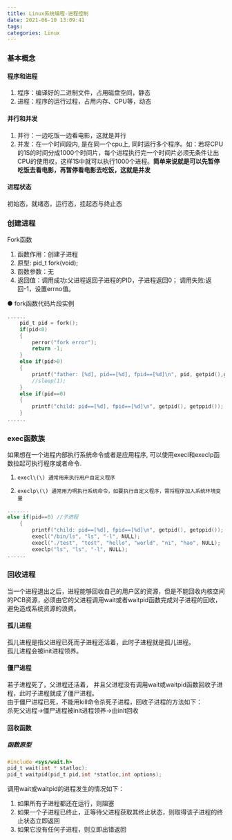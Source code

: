 ```yaml
---
title: Linux系统编程-进程控制
date: 2021-06-10 13:09:41
tags: 
categories: Linux
---
```


<!--more-->

### 基本概念

#### 程序和进程

1.  程序：编译好的二进制文件，占用磁盘空间，静态
2.  进程：程序的运行过程，占用内存、CPU等，动态

#### 并行和并发

1.  并行：一边吃饭一边看电影，这就是并行
2.  并发：在一个时间段内, 是在同一个cpu上, 同时运行多个程序。如：若将CPU的1S的时间分成1000个时间片，每个进程执行完一个时间片必须无条件让出CPU的使用权，这样1S中就可以执行1000个进程。**简单来说就是可以先暂停吃饭去看电影，再暂停看电影去吃饭，这就是并发**

#### 进程状态

初始态，就绪态，运行态，挂起态与终止态

### 创建进程

Fork函数

1.  函数作用：创建子进程
2.  原型: pid\_t fork\(void\);
3.  函数参数：无
4.  返回值：调用成功:父进程返回子进程的PID，子进程返回0； 调用失败:返回-1，设置errno值。

● fork函数代码片段实例

```c
......
	pid_t pid = fork();
	if(pid<0)
	{
		perror("fork error");
		return -1;
	}
	else if(pid>0)
	{
		printf("father: [%d], pid==[%d], fpid==[%d]\n", pid, getpid(),getppid());
		//sleep(1);
	}
	else if(pid==0) 
	{
		printf("child: pid==[%d], fpid==[%d]\n", getpid(), getppid());
	}
......
```

### exec函数族

如果想在一个进程内部执行系统命令或者是应用程序, 可以使用execl和execlp函数拉起可执行程序或者命令.

 1.     execl\(\) 通常用来执行用户自定义程序
 2.     execlp\(\) 通常用力啊执行系统命令，如要执行自定义程序，需将程序加入系统环境变量

```c
.......
else if(pid==0) //子进程
	{
		printf("child: pid==[%d], fpid==[%d]\n", getpid(), getppid());
		execl("/bin/ls", "ls", "-l", NULL);
		execl("./test", "test", "hello", "world", "ni", "hao", NULL);
		execlp("ls", "ls", "-l", NULL);
......
```

### 回收进程

当一个进程退出之后，进程能够回收自己的用户区的资源，但是不能回收内核空间的PCB资源，必须由它的父进程调用wait或者waitpid函数完成对子进程的回收，避免造成系统资源的浪费。

#### 孤儿进程

孤儿进程是指父进程已死而子进程还活着，此时子进程就是孤儿进程。  
孤儿进程会被init进程领养。

#### 僵尸进程

若子进程死了，父进程还活着， 并且父进程没有调用wait或waitpid函数回收子进程，此时子进程就成了僵尸进程。  
由于僵尸进程已死，不能用kill命令杀死子进程，回收子进程的方法如下：  
杀死父进程->僵尸进程被init进程领养->由init回收

#### 回收函数

##### 函数原型

```c
#include <sys/wait.h>
pid_t wait(int * statloc);
pid_t waitpid(pid_t pid,int *statloc,int options);
```

调用wait或waitpid的进程发生的情况如下：

1.  如果所有子进程都还在运行，则阻塞
2.  如果一个子进程已终止，正等待父进程获取其终止状态，则取得该子进程的终止状态立即返回
3.  如果它没有任何子进程，则立即出错返回